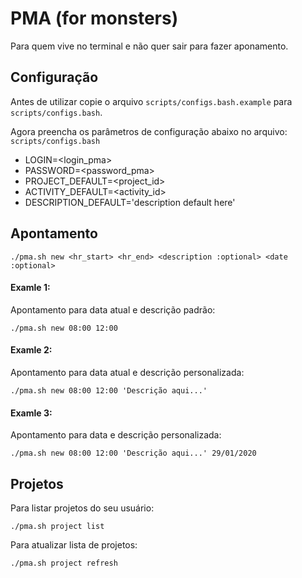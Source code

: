 # PMA (for monsters)

Para quem vive no terminal e não quer sair para fazer aponamento.

## Configuração

Antes de utilizar copie o arquivo `scripts/configs.bash.example` para `scripts/configs.bash`.

Agora preencha os parâmetros de configuração abaixo no arquivo: `scripts/configs.bash`

- LOGIN=<login_pma>
- PASSWORD=<password_pma>
- PROJECT_DEFAULT=<project_id>
- ACTIVITY_DEFAULT=<activity_id>
- DESCRIPTION_DEFAULT='description default here'

## Apontamento

`./pma.sh new <hr_start> <hr_end> <description :optional> <date :optional>`

#### Examle 1:
Apontamento para data atual e descrição padrão:

`./pma.sh new 08:00 12:00`

#### Examle 2:
Apontamento para data atual e descrição personalizada:

`./pma.sh new 08:00 12:00 'Descrição aqui...'`

#### Examle 3:
Apontamento para data e descrição personalizada:

`./pma.sh new 08:00 12:00 'Descrição aqui...' 29/01/2020`

## Projetos

Para listar projetos do seu usuário:

`./pma.sh project list`

Para atualizar lista de projetos:

`./pma.sh project refresh`

